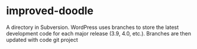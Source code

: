 # improved-doodle
A directory in Subversion. WordPress uses branches to store the latest development code for each major release (3.9, 4.0, etc.). Branches are then updated with code 
git project 
